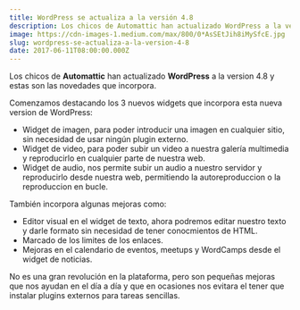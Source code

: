 ```yaml
---
title: WordPress se actualiza a la versión 4.8
description: Los chicos de Automattic han actualizado WordPress a la version 4.8 y estas son las novedades que incorpora.
image: https://cdn-images-1.medium.com/max/800/0*AsSEtJih8iMySfcE.jpg
slug: wordpress-se-actualiza-a-la-version-4-8
date: 2017-06-11T08:00:00.000Z
---
```


Los chicos de **Automattic** han actualizado **WordPress** a la version 4.8 y estas son las novedades que incorpora.

Comenzamos destacando los 3 nuevos widgets que incorpora esta nueva version de WordPress:

- Widget de imagen, para poder introducir una imagen en cualquier sitio, sin necesidad de usar ningún plugin externo.
- Widget de video, para poder subir un video a nuestra galería multimedia y reproducirlo en cualquier parte de nuestra web.
- Widget de audio, nos permite subir un audio a nuestro servidor y reproducirlo desde nuestra web, permitiendo la autoreproduccion o la reproduccion en bucle.

También incorpora algunas mejoras como:

- Editor visual en el widget de texto, ahora podremos editar nuestro texto y darle formato sin necesidad de tener conocmientos de HTML.
- Marcado de los limites de los enlaces.
- Mejoras en el calendario de eventos, meetups y WordCamps desde el widget de noticias.

No es una gran revolución en la plataforma, pero son pequeñas mejoras que nos ayudan en el día a día y que en ocasiones nos evitara el tener que instalar plugins externos para tareas sencillas.
